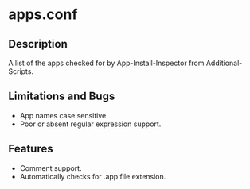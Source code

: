 # apps.conf
## Description
A list of the apps checked for by App-Install-Inspector from Additional-Scripts.
## Limitations and Bugs
 - App names case sensitive.
 - Poor or absent regular expression support.
## Features
 - Comment support.
 - Automatically checks for .app file extension.